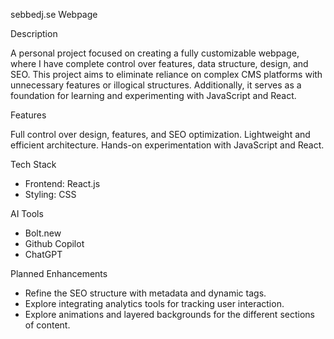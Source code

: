 sebbedj.se Webpage

Description

A personal project focused on creating a fully customizable webpage, where I have complete control over features, data structure, design, and SEO.
This project aims to eliminate reliance on complex CMS platforms with unnecessary features or illogical structures.
Additionally, it serves as a foundation for learning and experimenting with JavaScript and React.

Features

Full control over design, features, and SEO optimization.
Lightweight and efficient architecture.
Hands-on experimentation with JavaScript and React.

Tech Stack

- Frontend: React.js
- Styling: CSS

AI Tools

- Bolt.new
- Github Copilot
- ChatGPT

Planned Enhancements

- Refine the SEO structure with metadata and dynamic tags.
- Explore integrating analytics tools for tracking user interaction.
- Explore animations and layered backgrounds for the different sections of content.
